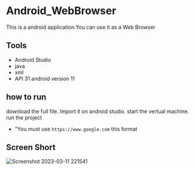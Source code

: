 # Android_WebBrowser
This is a android application.You can use it as a Web Browser

## Tools
- Android Studio
- java
- xml
- API 31 android version 11

## how to run
download the full file. Import it on android studio. start the vertual machine. run the project
- "You must use `https://www.google.com` this format

## Screen Short
![Screenshot 2023-03-11 221541](https://user-images.githubusercontent.com/71148170/224493478-55e7967d-feb0-4bce-bbd5-bfcd5d1366ae.png)
